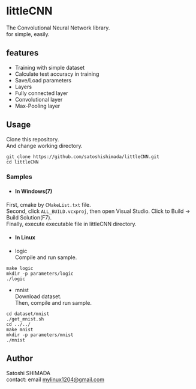 # littleCNN  
The Convolutional Neural Network library.  
for simple, easily.  

## features  
* Training with simple dataset
* Calculate test accuracy in training
* Save/Load parameters
* Layers
 * Fully connected layer
 * Convolutional layer
 * Max-Pooling layer

## Usage  
Clone this repository.  
And change working directory.  
```shell
git clone https://github.com/satoshishimada/littleCNN.git
cd littleCNN
```

### Samples  
* #### In Windows(7)  
 First, cmake by `CMakeList.txt` file.  
 Second, click `ALL_BUILD.vcxproj`, then open Visual Studio.
 Click to Build -> Build Solution(F7).  
 Finally, execute executable file in littleCNN directory.
 
* #### In Linux  

 * logic  
  Compile and run sample.
  ```shell
  make logic
  mkdir -p parameters/logic
  ./logic
  ```

 * mnist  
  Download dataset.  
  Then, compile and run sample.
  ```shell
  cd dataset/mnist
  ./get_mnist.sh
  cd ../../
  make mnist
  mkdir -p parameters/mnist
  ./mnist
  ```

## Author  
Satoshi SHIMADA  
contact: email mylinux1204@gmail.com  

